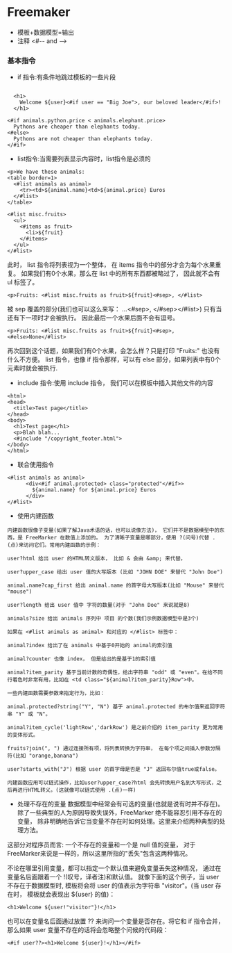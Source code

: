 # Freemaker
* 模板+数据模型=输出
* 注释 <#-- and --> 
### 基本指令
* if 指令:有条件地跳过模板的一些片段
```aidl

  <h1>
    Welcome ${user}<#if user == "Big Joe">, our beloved leader</#if>!
  </h1>
```
```aidl
<#if animals.python.price < animals.elephant.price>
  Pythons are cheaper than elephants today.
<#else>
  Pythons are not cheaper than elephants today.
</#if>
```
* list指令:当需要列表显示内容时，list指令是必须的
```aidl
<p>We have these animals:
<table border=1>
  <#list animals as animal>
    <tr><td>${animal.name}<td>${animal.price} Euros
  </#list>
</table>
```
```aidl
<#list misc.fruits>
  <ul>
    <#items as fruit>
      <li>${fruit}
    </#items>
  </ul>
</#list>
```
此时， list 指令将列表视为一个整体， 在 items 指令中的部分才会为每个水果重复。 如果我们有0个水果，那么在 list 中的所有东西都被略过了， 因此就不会有 ul 标签了。
```aidl
<p>Fruits: <#list misc.fruits as fruit>${fruit}<#sep>, </#list>
```
被 sep 覆盖的部分(我们也可以这么来写： ...<#sep>, </#sep></#list>) 只有当还有下一项时才会被执行。 因此最后一个水果后面不会有逗号。
```aidl
<p>Fruits: <#list misc.fruits as fruit>${fruit}<#sep>, <#else>None</#list>
```
再次回到这个话题，如果我们有0个水果，会怎么样？只是打印 "Fruits:" 也没有什么不方便。 list 指令，也像 if 指令那样，可以有 else 部分，如果列表中有0个元素时就会被执行.
* include 指令:使用 include 指令， 我们可以在模板中插入其他文件的内容
```aidl
<html>
<head>
  <title>Test page</title>
</head>
<body>
  <h1>Test page</h1>
  <p>Blah blah...
  <#include "/copyright_footer.html">
</body>
</html>
```
* 联合使用指令
```aidl
<#list animals as animal>
      <div<#if animal.protected> class="protected"</#if>>
        ${animal.name} for ${animal.price} Euros
      </div>
</#list>
```
* 使用内建函数
```aidl
内建函数很像子变量(如果了解Java术语的话，也可以说像方法)， 它们并不是数据模型中的东西，是 FreeMarker 在数值上添加的。 为了清晰子变量是哪部分，使用 ?(问号)代替 .(点)来访问它们。常用内建函数的示例：

user?html 给出 user 的HTML转义版本， 比如 & 会由 &amp; 来代替。

user?upper_case 给出 user 值的大写版本 (比如 "JOHN DOE" 来替代 "John Doe")

animal.name?cap_first 给出 animal.name 的首字母大写版本(比如 "Mouse" 来替代 "mouse")

user?length 给出 user 值中 字符的数量(对于 "John Doe" 来说就是8)

animals?size 给出 animals 序列中 项目 的个数(我们示例数据模型中是3个)

如果在 <#list animals as animal> 和对应的 </#list> 标签中：

animal?index 给出了在 animals 中基于0开始的 animal的索引值

animal?counter 也像 index， 但是给出的是基于1的索引值

animal?item_parity 基于当前计数的奇偶性，给出字符串 "odd" 或 "even"。在给不同行着色时非常有用，比如在 <td class="${animal?item_parity}Row">中。

一些内建函数需要参数来指定行为，比如：

animal.protected?string("Y", "N") 基于 animal.protected 的布尔值来返回字符串 "Y" 或 "N"。

animal?item_cycle('lightRow','darkRow') 是之前介绍的 item_parity 更为常用的变体形式。

fruits?join(", ") 通过连接所有项，将列表转换为字符串， 在每个项之间插入参数分隔符(比如 "orange,banana")

user?starts_with("J") 根据 user 的首字母是否是 "J" 返回布尔值true或false。

内建函数应用可以链式操作，比如user?upper_case?html 会先转换用户名到大写形式，之后再进行HTML转义。(这就像可以链式使用 .(点)一样)
```
* 处理不存在的变量
数据模型中经常会有可选的变量(也就是说有时并不存在)。 除了一些典型的人为原因导致失误外，FreeMarker 绝不能容忍引用不存在的变量， 除非明确地告诉它当变量不存在时如何处理。这里来介绍两种典型的处理方法。

这部分对程序员而言: 一个不存在的变量和一个是 null 值的变量， 对于FreeMarker来说是一样的，所以这里所指的"丢失"包含这两种情况。

不论在哪里引用变量，都可以指定一个默认值来避免变量丢失这种情况， 通过在变量名后面跟着一个 !(叹号，译者注)和默认值。 就像下面的这个例子，当 user 不存在于数据模型时, 模板将会将 user 的值表示为字符串 "visitor"。(当 user 存在时， 模板就会表现出 ${user} 的值)：
```aidl
<h1>Welcome ${user!"visitor"}!</h1>
```
也可以在变量名后面通过放置 ?? 来询问一个变量是否存在。将它和 if 指令合并， 那么如果 user 变量不存在的话将会忽略整个问候的代码段：
```aidl
<#if user??><h1>Welcome ${user}!</h1></#if>
```